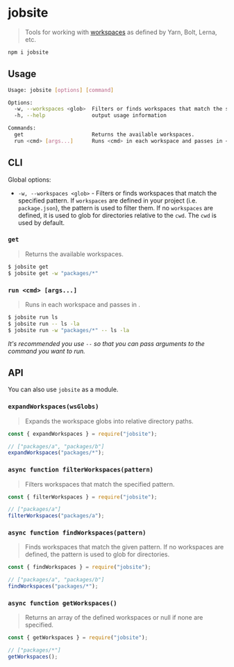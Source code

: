 # jobsite

> Tools for working with [workspaces](https://yarnpkg.com/en/docs/workspaces) as
> defined by Yarn, Bolt, Lerna, etc.

```sh
npm i jobsite
```

## Usage

```sh
Usage: jobsite [options] [command]

Options:
  -w, --workspaces <glob>  Filters or finds workspaces that match the specified pattern.
  -h, --help               output usage information

Commands:
  get                      Returns the available workspaces.
  run <cmd> [args...]      Runs <cmd> in each workspace and passes in <options>.
```

## CLI

Global options:

- `-w, --workspaces <glob>` - Filters or finds workspaces that match the
  specified pattern. If `workspaces` are defined in your project (i.e.
  `package.json`), the pattern is used to filter them. If no `workspaces` are
  defined, it is used to glob for directories relative to the `cwd`. The `cwd`
  is used by default.

### `get`

> Returns the available workspaces.

```sh
$ jobsite get
$ jobsite get -w "packages/*"
```

### `run <cmd> [args...]`

> Runs <cmd> in each workspace and passes in <options>.

```sh
$ jobsite run ls
$ jobsite run -- ls -la
$ jobsite run -w "packages/*" -- ls -la
```

_It's recommended you use `--` so that you can pass arguments to the command you
want to run._

## API

You can also use `jobsite` as a module.

### `expandWorkspaces(wsGlobs)`

> Expands the workspace globs into relative directory paths.

```js
const { expandWorkspaces } = require("jobsite");

// ["packages/a", "packages/b"]
expandWorkspaces("packages/*");
```

### `async function filterWorkspaces(pattern)`

> Filters workspaces that match the specified pattern.

```js
const { filterWorkspaces } = require("jobsite");

// ["packages/a"]
filterWorkspaces("packages/a");
```

### `async function findWorkspaces(pattern)`

> Finds workspaces that match the given pattern. If no workspaces are defined,
> the pattern is used to glob for directories.

```js
const { findWorkspaces } = require("jobsite");

// ["packages/a", "packages/b"]
findWorkspaces("packages/*");
```

### `async function getWorkspaces()`

> Returns an array of the defined workspaces or null if none are specified.

```js
const { getWorkspaces } = require("jobsite");

// ["packages/*"]
getWorkspaces();
```
